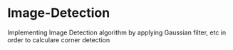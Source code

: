 # Image-Detection

Implementing Image Detection algorithm by applying Gaussian filter, etc in order to calculare corner detection
